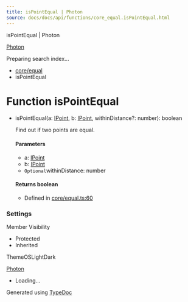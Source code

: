 ```yaml
---
title: isPointEqual | Photon
source: docs/docs/api/functions/core_equal.isPointEqual.html
---
```


isPointEqual | Photon

[Photon](../index.md)




Preparing search index...

* [core/equal](../modules/core_equal.md)
* isPointEqual

# Function isPointEqual

* isPointEqual(a: [IPoint](../interfaces/core_schema.IPoint.md), b: [IPoint](../interfaces/core_schema.IPoint.md), withinDistance?: number): boolean

  Find out if two points are equal.

  #### Parameters

  + a: [IPoint](../interfaces/core_schema.IPoint.md)
  + b: [IPoint](../interfaces/core_schema.IPoint.md)
  + `Optional`withinDistance: number

  #### Returns boolean

  + Defined in [core/equal.ts:60](https://github.com/mwhite454/photon/blob/main/packages/photon/src/core/equal.ts#L60)

### Settings

Member Visibility

* Protected
* Inherited

ThemeOSLightDark

[Photon](../index.md)

* Loading...

Generated using [TypeDoc](https://typedoc.org/)
